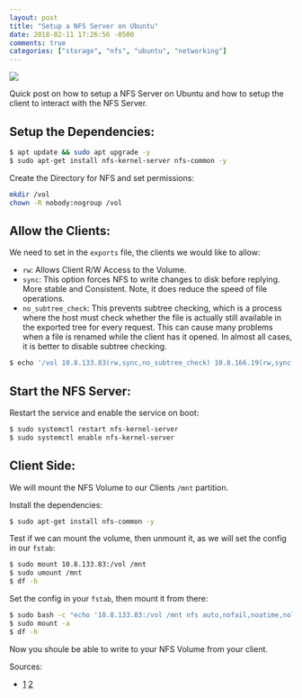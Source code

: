 ```yaml
---
layout: post
title: "Setup a NFS Server on Ubuntu"
date: 2018-02-11 17:26:56 -0500
comments: true
categories: ["storage", "nfs", "ubuntu", "networking"] 
---
```


![](https://i.snag.gy/3sUALo.jpg)

Quick post on how to setup a NFS Server on Ubuntu and how to setup the client to interact with the NFS Server.

## Setup the Dependencies:

```bash
$ apt update && sudo apt upgrade -y
$ sudo apt-get install nfs-kernel-server nfs-common -y
```

Create the Directory for NFS and set permissions:

```bash
mkdir /vol
chown -R nobody:nogroup /vol
```

## Allow the Clients:

We need to set in the `exports` file, the clients we would like to allow:

- `rw`: Allows Client R/W Access to the Volume.
- `sync`: This option forces NFS to write changes to disk before replying. More stable and Consistent. Note, it does reduce the speed of file operations.
- `no_subtree_check`: This prevents subtree checking, which is a process where the host must check whether the file is actually still available in the exported tree for every request. This can cause many problems when a file is renamed while the client has it opened. In almost all cases, it is better to disable subtree checking.

```bash
$ echo '/vol 10.8.133.83(rw,sync,no_subtree_check) 10.8.166.19(rw,sync,no_subtree_check) 10.8.142.195(rw,sync,no_subtree_check)' >> /etc/exports
```

## Start the NFS Server:

Restart the service and enable the service on boot:

```bash
$ sudo systemctl restart nfs-kernel-server
$ sudo systemctl enable nfs-kernel-server
```

## Client Side:

We will mount the NFS Volume to our Clients `/mnt` partition.

Install the dependencies:

```bash
$ sudo apt-get install nfs-common -y
```

Test if we can mount the volume, then unmount it, as we will set the config in our `fstab`:

```bash
$ sudo mount 10.8.133.83:/vol /mnt
$ sudo umount /mnt
$ df -h
```

Set the config in your `fstab`, then mount it from there:

```bash
$ sudo bash -c "echo '10.8.133.83:/vol /mnt nfs auto,nofail,noatime,nolock,intr,tcp,actimeo=1800 0 0' >> /etc/fstab"
$ sudo mount -a
$ df -h
```

Now you shoule be able to write to your NFS Volume from your client.

Sources:
- [1](https://www.digitalocean.com/community/tutorials/how-to-set-up-an-nfs-mount-on-ubuntu-16-04) [2](https://gist.github.com/deviantony/557984d62e867e6f505577b207db6ffc%)
